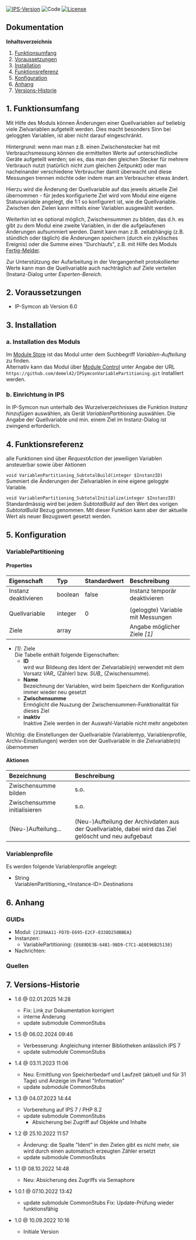 [![IPS-Version](https://img.shields.io/badge/Symcon_Version-6.0+-red.svg)](https://www.symcon.de/service/dokumentation/entwicklerbereich/sdk-tools/sdk-php/)
![Code](https://img.shields.io/badge/Code-PHP-blue.svg)
[![License](https://img.shields.io/badge/License-CC%20BY--NC--SA%204.0-green.svg)](https://creativecommons.org/licenses/by-nc-sa/4.0/)

## Dokumentation

**Inhaltsverzeichnis**

1. [Funktionsumfang](#1-funktionsumfang)
2. [Voraussetzungen](#2-voraussetzungen)
3. [Installation](#3-installation)
4. [Funktionsreferenz](#4-funktionsreferenz)
5. [Konfiguration](#5-konfiguration)
6. [Anhang](#6-anhang)
7. [Versions-Historie](#7-versions-historie)

## 1. Funktionsumfang

Mit Hilfe des Moduls können Änderungen einer Quellvariablen auf beliebig viele Zielvariablen aufgeteilt werden.
Dies macht besonders Sinn bei geloggten Variablen, ist aber nicht darauf eingeschränkt.

Hintergrund: wenn man man z.B. einen Zwischenstecker hat mit Verbrauchsmessung können die ermittelten Werte auf
unterschiedliche Geräte aufgeteilt werden; sei es, das man den gleichen Stecker für mehrere Verbrauch nutzt
(natürlich nicht zum gleichen Zeitpunkt) oder man nacheinander verschiedene Verbraucher damit überwacht und diese
Messungen trennen möchte oder indem man am Verbraucher etwas ändert.

Hierzu wird die Änderung der Quellvariable auf das jeweils aktuelle Ziel übernommen - für jedes konfigurierte Ziel wird vom Modul
eine eigene Statusvariable angelegt, die 1:1 so konfigurert ist, wie die Quellvariable.
Zwischen den Zielen kann mittels einer Variablen ausgewählt werden.

Weiterhin ist es optional möglich, Zwischensummen zu bilden, das d.h. es gibt zu dem Modul eine zweite Variablen, in der die
aufgelaufenen Änderungen aufsummiert werden.
Damit kann man z.B. zeitabhängig (z.B. stündlich oder täglich) die Änderungen speichern (durch ein zyklisches Ereignis) oder die Summe
eines "Durchlaufs", z.B. mit Hilfe des Moduls [Fertig-Melder](https://github.com/symcon/FertigMelder).

Zur Unterstützung der Aufarbeitung in der Vergangenheit protokollierter Werte kann man die Quellvariable auch nachträglich auf Ziele verteilen (Instanz-Dialog unter _Experten-Bereich_.

## 2. Voraussetzungen

- IP-Symcon ab Version 6.0

## 3. Installation

### a. Installation des Moduls

Im [Module Store](https://www.symcon.de/service/dokumentation/komponenten/verwaltungskonsole/module-store/) ist das Modul unter dem Suchbegriff *Variablen-Aufteilung* zu finden.<br>
Alternativ kann das Modul über [Module Control](https://www.symcon.de/service/dokumentation/modulreferenz/module-control/) unter Angabe der
URL `https://github.com/demel42/IPSymconVariablePartitioning.git` installiert werden.

### b. Einrichtung in IPS

In IP-Symcon nun unterhalb des Wurzelverzeichnisses die Funktion _Instanz hinzufügen_ auswählen, als Gerät _VariablenPartitioning_ auswählen.
Die Angabe der Quellvariable und min. einem Ziel im Instanz-Dialog ist zwingend erforderlich.

## 4. Funktionsreferenz

alle Funktionen sind über _RequestAction_ der jeweiligen Variablen ansteuerbar sowie über Aktionen

`void VariablenPartitioning_SubtotalBuild(integer $InstanzID)`<br>
Summiert die Änderungen der Zielvariablen in eine eigene geloggte Variable.

`void VariablenPartitioning_SubtotalInitialize(integer $InstanzID)`<br>
Standardmässig wird bei jedem _SubtotalBuild_ auf den Wert des vorigen _SubtotalBuild_ Bezug genommen. Mit dieser Funktion kann aber der aktuelle Wert als neuer Bezugswert gesetzt werden.

## 5. Konfiguration

### VariablePartitioning

#### Properties

| Eigenschaft               | Typ      | Standardwert | Beschreibung |
| :------------------------ | :------  | :----------- | :----------- |
| Instanz deaktivieren      | boolean  | false        | Instanz temporär deaktivieren |
|                           |          |              | |
| Quellvariable             | integer  | 0            | (geloggte) Variable mit Messungen |
| Ziele                     | array    |              | Angabe möglicher Ziele _[1]_ |

- _[1]_: Ziele<br>
  Die Tabelle enthält folgende Eigenschaften:
  * **ID**<br>
    wird wur Bildeung des Ident der Zielvariable(n) verwendet mit dem Vorsatz *VAR_* (Zähler) bzw. *SUB_* (Zwischensumme).<br>
  * **Name**<br>
    Bezeichnung der Variablen, wird beim Speichern der Konfiguration immer wieder neu gesetzt
  * **Zwischensumme**<br>
    Ermöglicht die Nuةzung der Zwischensummen-Funktionalität für dieses Ziel
  * **inaktiv**<br>
    Inaktive Ziele werden in der Auswahl-Variable nicht mehr angeboten

Wichtig: die Einstellungen der Quellvariable (Variablentyp, Variablenprofile, Archiv-Einstellungen) werden von der Quellvariable in die Zielvariable(n) übernommen

#### Aktionen

| Bezeichnung                  | Beschreibung |
| :--------------------------- | :----------- |
| Zwischensumme bilden         | s.o. |
| Zwischensumme initialisieren | s.o. |
|                              | |
| (Neu-)Aufteilung...          | (Neu-)Aufteilung der Archivdaten aus der Quellvariable, dabei wird das Ziel gelöscht und neu aufgebaut |

### Variablenprofile

Es werden folgende Variablenprofile angelegt:
* String<br>
VariablenPartitioning_\<Instance-ID\>.Destinations

## 6. Anhang

### GUIDs
- Modul: `{21D9AA11-FD7D-E695-E2CF-8338D250BBEA}`
- Instanzen:
  - VariablePartitioning: `{E689DE3B-64B1-98D9-C7C1-AE0E96B25138}`
- Nachrichten:

### Quellen

## 7. Versions-Historie

- 1.6 @ 02.01.2025 14:28
  - Fix: Link zur Dokumentation korrigiert
  - interne Änderung
  - update submodule CommonStubs

- 1.5 @ 06.02.2024 09:46
  - Verbesserung: Angleichung interner Bibliotheken anlässlich IPS 7
  - update submodule CommonStubs

- 1.4 @ 03.11.2023 11:06
  - Neu: Ermittlung von Speicherbedarf und Laufzeit (aktuell und für 31 Tage) und Anzeige im Panel "Information"
  - update submodule CommonStubs

- 1.3 @ 04.07.2023 14:44
  - Vorbereitung auf IPS 7 / PHP 8.2
  - update submodule CommonStubs
    - Absicherung bei Zugriff auf Objekte und Inhalte

- 1.2 @ 25.10.2022 11:57
  - Änderung: die Spalte "Ident" in den Zielen gibt es nicht mehr, sie wird durch einen automatisch erzeugten Zähler ersetzt
  - update submodule CommonStubs

- 1.1 @ 08.10.2022 14:48
  - Neu: Absicherung des Zugriffs via Semaphore

- 1.0.1 @ 07.10.2022 13:42
  - update submodule CommonStubs
    Fix: Update-Prüfung wieder funktionsfähig

- 1.0 @ 10.09.2022 10:16
  - Initiale Version
